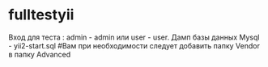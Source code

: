 # fulltestyii
Вход для теста :
admin - admin или user - user.
Дамп базы данных Mysql - yii2-start.sql
#Вам при необходимости следует добавить папку Vendor в папку Advanced
